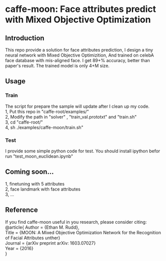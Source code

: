 # caffe-moon: Face attributes predict with Mixed Objective Optimization  

## Introduction  

This repo provide a solution for face attributes prediction, I design a tiny neural network with Mixed Objective Optimizition, And trained on celebA face database with mis-aligned face.
I get 89+% accuracy, better than paper's result. The trained model is only 4+M size.  

## Usage  

### Train  
The script for prepare the sample will update after I clean up my code.  
1, Put this repo in "caffe-root/examples/"  
2, Modify the path in "solver" , "train_val.prototxt" and "train.sh"  
3, cd "caffe-root/"  
4, sh ./examples/caffe-moon/train.sh"  

### Test
I provide some simple python code for test.
You should install ipython befor run "test_moon_euclidean.ipynb"

## Coming soon...  
1, finetuning with 5 attributes  
2, face landmark with face attributes  
3, ...  

## Reference  

If you find caffe-moon useful in you research, please consider citing:  
    @article{ 
        Author  = {Ethan M. Rudd},  
        Title   = {MOON: A Mixed Objective Optimization Network for the Recognition of Facial Attributes
unther}  
        Journal = {arXiv preprint arXiv: 1603.07027}  
        Year    = {2016}  
    }
